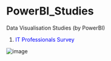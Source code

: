 # PowerBI_Studies
Data Visualisation Studies (by PowerBI)

 1) <span style="color:blue">IT Professionals Survey</span>

  ![image](https://github.com/BedirK/PowerBI_Studies/assets/103532330/576661cf-15a1-40fa-945b-82c043ae5060)


  
